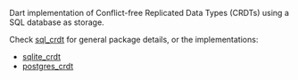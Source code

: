 Dart implementation of Conflict-free Replicated Data Types (CRDTs) using a SQL database as storage.

Check [sql_crdt](https://github.com/cachapa/sql_crdt/sql_crdt) for general package details, or the implementations:

* [sqlite_crdt](https://github.com/cachapa/sql_crdt/sqlite_crdt)
* [postgres_crdt](https://github.com/cachapa/sql_crdt/postgres_crdt)

